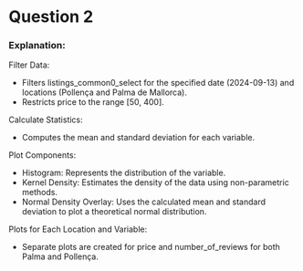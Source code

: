 
# Question 2

### Explanation:
Filter Data:
- Filters listings_common0_select for the specified date (2024-09-13) and locations (Pollença and Palma de Mallorca).
- Restricts price to the range [50, 400].

Calculate Statistics:
- Computes the mean and standard deviation for each variable.

Plot Components:
- Histogram: Represents the distribution of the variable.
- Kernel Density: Estimates the density of the data using non-parametric methods.
- Normal Density Overlay: Uses the calculated mean and standard deviation to plot a theoretical normal distribution.

Plots for Each Location and Variable:
- Separate plots are created for price and number_of_reviews for both Palma and Pollença.

